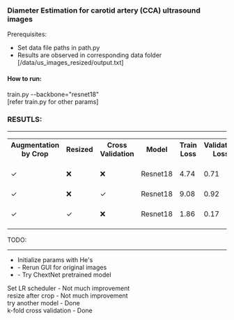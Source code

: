 <h3> Diameter Estimation for carotid artery (CCA) ultrasound images </h3>

Prerequisites: <br/>
<ul>
  <li> Set data file paths in path.py</li>
  <li> Results are observed in corresponding data folder [/data/us_images_resized/output.txt]
</ul>

<h4>
How to run:
</h4>
  train.py --backbone="resnet18" <br/>
  [refer train.py for other params]
  

<h3>
RESUTLS:
</h3>

<hr/>
<table>
<tr>
<th>Augmentation by Crop</th>
<th>Resized</th>
<th>Cross Validation</th>
<th>Model</th>
<th>Train Loss</th>
<th>Validation Loss</th>
<th>Test Loss</th>
</tr>

<tr>
  <td><span>&#10003;</span></td>
  <td><span>&#10060;</span></td>
  <td><span>&#10060;</span></td>
  <td>Resnet18</td>
  <td>4.74</td>
  <td>0.71</td>
  <td>0.48 (Observed: 0-1)</td>
  <td>
</tr>

<tr>
  <td><span>&#10003;</span></td>
  <td><span>&#10060;</span></td>
  <td><span>&#10003;</span></td>
  <td>Resnet18</td>
  <td>9.08</td>
  <td>0.92</td>
  <td>10.87</td>
  <td>
</tr>

<tr>
  <td><span>&#10003;</span></td>
  <td><span>&#10003;</span></td>
  <td><span>&#10060;</span></td>
  <td>Resnet18</td>
  <td>1.86</td>
  <td>0.17</td>
  <td>0.18 (Observed: 0-1)</td>
</tr>

</table>


<p>
TODO: <br />
 <hr/>
 <ul>
  <li> Initialize params with He's </li>
  <li> - Rerun GUI for original images </li>
  <li> - Try ChextNet pretrained model </li>
</ul>

 Set LR scheduler - Not much improvement <br/>
 resize after crop - Not much improvement <br/>
 try another model - Done <br/>
 k-fold cross validation - Done <br/>
</p>

<!-- Comments:
For now only success when:
RESIZE = True and CROPPED = False
lr = 0.001
-->
